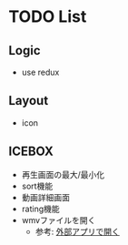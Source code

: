 # TODO List

## Logic

- use redux

## Layout

- icon

## ICEBOX

- 再生画面の最大/最小化
- sort機能
- 動画詳細画面
- rating機能
- wmvファイルを開く
  - 参考: [外部アプリで開く](https://teratail.com/questions/104069)
